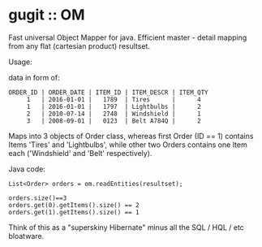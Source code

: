 # gugit :: OM
Fast universal Object Mapper for java. Efficient master - detail mapping from any flat (cartesian product) resultset.

Usage:

data in form of:
```
ORDER_ID | ORDER_DATE | ITEM_ID | ITEM_DESCR | ITEM_QTY
     1   | 2016-01-01 |   1789  | Tires      |      4
     1   | 2016-01-01 |   1797  | Lightbulbs |      2
     2   | 2010-07-14 |   2748  | Windshield |      1
     3   | 2008-09-01 |   0123  | Belt A784Q |      2
```
Maps into 3 objects of Order class, whereas first Order (ID == 1) contains Items 'Tires' and 'Lightbulbs', while other two Orders contains one Item each ('Windshield' and 'Belt' respectively).


Java code:
```
List<Order> orders = om.readEntities(resultset);

orders.size()==3
orders.get(0).getItems().size() == 2
orders.get(1).getItems().size() == 1
```

Think of this as a "superskiny Hibernate" minus all the SQL / HQL / etc bloatware.
